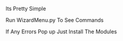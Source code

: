 Its Pretty Simple


Run WizardMenu.py To See Commands 

If Any Errors Pop up Just Install The Modules 
